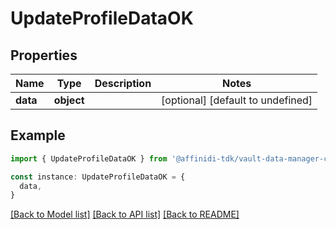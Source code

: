 # UpdateProfileDataOK

## Properties

| Name     | Type       | Description | Notes                             |
| -------- | ---------- | ----------- | --------------------------------- |
| **data** | **object** |             | [optional] [default to undefined] |

## Example

```typescript
import { UpdateProfileDataOK } from '@affinidi-tdk/vault-data-manager-client'

const instance: UpdateProfileDataOK = {
  data,
}
```

[[Back to Model list]](../README.md#documentation-for-models) [[Back to API list]](../README.md#documentation-for-api-endpoints) [[Back to README]](../README.md)
